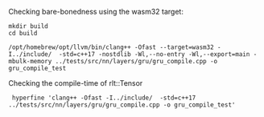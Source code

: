 Checking bare-bonedness using the wasm32 target:

```
mkdir build
cd build
```
```
/opt/homebrew/opt/llvm/bin/clang++ -Ofast --target=wasm32 -I../include/  -std=c++17 -nostdlib -Wl,--no-entry -Wl,--export=main -mbulk-memory ../tests/src/nn/layers/gru/gru_compile.cpp -o gru_compile_test
```

Checking the compile-time of rlt::Tensor


```
 hyperfine 'clang++ -Ofast -I../include/  -std=c++17 ../tests/src/nn/layers/gru/gru_compile.cpp -o gru_compile_test'
```